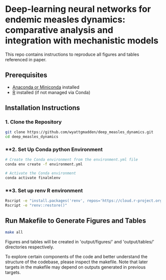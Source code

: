 # Deep-learning neural networks for endemic measles dynamics: comparative analysis and integration with mechanistic models


This repo contains instructions to reproduce all figures and tables referenced in paper. 

## Prerequisites

- [Anaconda or Miniconda](https://docs.conda.io/en/latest/miniconda.html) installed
- [R](https://www.r-project.org/) installed (if not managed via Conda)

## Installation Instructions

### **1. Clone the Repository**

```bash
git clone https://github.com/wyattgmadden/deep_measles_dynamics.git
cd deep_measles_dynamics
```
### **2. Set Up Conda python Environment

```bash
# Create the Conda environment from the environment.yml file
conda env create -f environment.yml

# Activate the Conda environment
conda activate finalmlenv
```
### **3. Set up renv R environment

```bash
Rscript -e "install.packages('renv', repos='https://cloud.r-project.org')"
Rscript -e "renv::restore()"
```


## Run Makefile to Generate Figures and Tables

```bash
make all
```

Figures and tables will be created in 'output/figures/' and 'output/tables/' directories respectively. 

To explore certain components of the code and better understand the structure of the codebase, please inspect the makefile. Note that later targets in the makefile may depend on outputs generated in previous targets.


